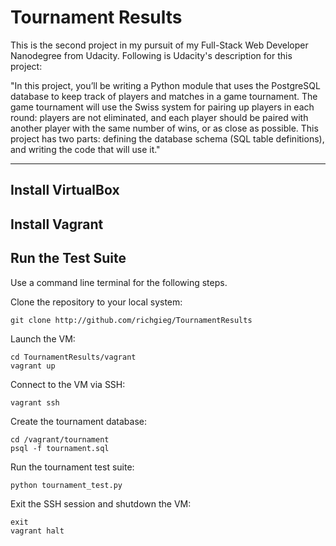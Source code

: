 # Tournament Results

This is the second project in my pursuit of my Full-Stack Web Developer
Nanodegree from Udacity. Following is Udacity's description for this project:

"In this project, you’ll be writing a Python module that uses the PostgreSQL
database to keep track of players and matches in a game tournament. The game
tournament will use the Swiss system for pairing up players in each round:
players are not eliminated, and each player should be paired with another player
with the same number of wins, or as close as possible. This project has two
parts: defining the database schema (SQL table definitions), and writing the
code that will use it."

----
## Install VirtualBox


## Install Vagrant


## Run the Test Suite
Use a command line terminal for the following steps.

Clone the repository to your local system:
```
git clone http://github.com/richgieg/TournamentResults
```

Launch the VM:

```
cd TournamentResults/vagrant
vagrant up
```

Connect to the VM via SSH:

```
vagrant ssh
```

Create the tournament database:

```
cd /vagrant/tournament
psql -f tournament.sql
```

Run the tournament test suite:

```
python tournament_test.py
```

Exit the SSH session and shutdown the VM:

```
exit
vagrant halt
```
